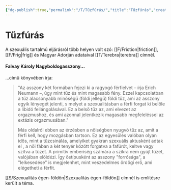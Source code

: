```yaml
---
{"dg-publish":true,"permalink":"/T/Tűzfúrás/","title":"Tűzfúrás","created":"2023-11-30T05:01","updated":"2024-04-11T01:28"}
---
```



# Tűzfúrás

A szexuális tartalmú eljárásról több helyen volt szó: [[F/Friction\|friction]], [[F/Frig\|frig]] és Magyar Adorján adataival [[T/Terebra\|terebra]] címnél.  

#### Falvay Károly Nagyboldogasszony...  

...című könyvében írja:  
> "Az asszony két formában fejezi ki a ragyogó férfielvet – írja Erich Neumann –, úgy mint tűz és mint magasabb fény. Ezzel kapcsolatban a tűz alacsonyabb minőségű (földi jellegű) földi tűz, ami az asszony egyik lényegét jelenti, s melyet a szexualitásban a férfi forgat ki belőle a libidó fellángolásával. Ez a belső tűz az, ami elvezet az orgazmushoz, és ami azonnal jelentkezik magasabb megfeleléssel az extázis orgazmusában."  
> 
> Más oldalról ebben az érzésben a nőiségben nyugvó tűz az, amit a férfi kell, hogy mozgásban tartson. Ez az egyesülés valóban olyan idős, mint a tűzcsinálás, amelyiket gyakran szexuális aktusként adtak el , a női fában a két tenyér között forgatva a fafúrót, keltve vagy szítva a tüzet. A primitív emberiség számára a szikra nem gyújt tüzet, valójában előidézi. Így őstípusként az asszony "forrósága", a "lelkesedése" is megjelenhet, mint veszedelmes ördögi erő, ami elégetheti a férfit.  

[[S/Szexualitás égen-földön\|Szexualitás égen-földön]] címnél is említésre került a téma.  
